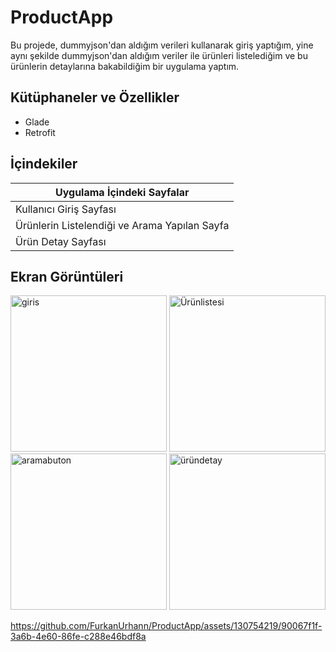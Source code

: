 # ProductApp
Bu projede, dummyjson'dan aldığım verileri kullanarak giriş yaptığım, yine aynı şekilde dummyjson'dan aldığım veriler ile ürünleri listelediğim ve bu ürünlerin detaylarına bakabildiğim bir uygulama yaptım.

## Kütüphaneler ve Özellikler

<ul>
  <li>Glade</li>
  <li>Retrofit</li>
</ul>

## İçindekiler
|    Uygulama İçindeki Sayfalar       |
|-----------|
| Kullanıcı Giriş Sayfası   |
| Ürünlerin Listelendiği ve Arama Yapılan Sayfa   |
| Ürün Detay Sayfası     |
## Ekran Görüntüleri

<div>
  <img src="https://github.com/FurkanUrhann/ProductApp/assets/130754219/df448fa0-0c38-4f56-a39c-153b5ff53aa1" alt="giris" width="250">
  <img src="https://github.com/FurkanUrhann/ProductApp/assets/130754219/0537a509-41ff-49e3-b803-339b2fef75e0" alt="Ürünlistesi" width="250">
  <img src="https://github.com/FurkanUrhann/ProductApp/assets/130754219/3ac311d7-0f0b-40d7-a484-7e622b2a70d4" alt="aramabuton" width="250">
  <img src="https://github.com/FurkanUrhann/ProductApp/assets/130754219/8a3df8dc-2fdb-4c36-9961-af6401aaf52c" alt="üründetay" width="250">




</div>
 
  



https://github.com/FurkanUrhann/ProductApp/assets/130754219/90067f1f-3a6b-4e60-86fe-c288e46bdf8a





  
